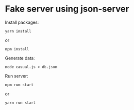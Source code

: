 # Fake server using json-server

Install packages:
```
yarn install
```
or 
```
npm install
```

Generate data:
```
node casual.js > db.json
```

Run server:
```
npm run start
```
or
```
yarn run start
```
